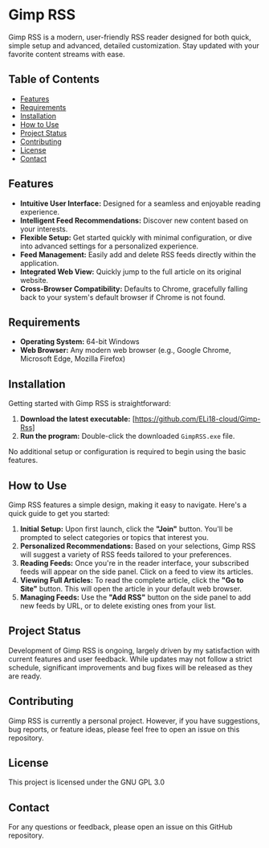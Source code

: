 # Gimp RSS

Gimp RSS is a modern, user-friendly RSS reader designed for both quick, simple setup and advanced, detailed customization. Stay updated with your favorite content streams with ease.

## Table of Contents
- [Features](#features)
- [Requirements](#requirements)
- [Installation](#installation)
- [How to Use](#how-to-use)
- [Project Status](#project-status)
- [Contributing](#contributing)
- [License](#license)
- [Contact](#contact)

## Features

* **Intuitive User Interface:** Designed for a seamless and enjoyable reading experience.
* **Intelligent Feed Recommendations:** Discover new content based on your interests.
* **Flexible Setup:** Get started quickly with minimal configuration, or dive into advanced settings for a personalized experience.
* **Feed Management:** Easily add and delete RSS feeds directly within the application.
* **Integrated Web View:** Quickly jump to the full article on its original website.
* **Cross-Browser Compatibility:** Defaults to Chrome, gracefully falling back to your system's default browser if Chrome is not found.

## Requirements

* **Operating System:** 64-bit Windows
* **Web Browser:** Any modern web browser (e.g., Google Chrome, Microsoft Edge, Mozilla Firefox)

## Installation

Getting started with Gimp RSS is straightforward:

1.  **Download the latest executable:** [https://github.com/ELi18-cloud/Gimp-Rss]
2.  **Run the program:** Double-click the downloaded `GimpRSS.exe` file.

No additional setup or configuration is required to begin using the basic features.

## How to Use

Gimp RSS features a simple design, making it easy to navigate. Here's a quick guide to get you started:

1.  **Initial Setup:** Upon first launch, click the **"Join"** button. You'll be prompted to select categories or topics that interest you.
2.  **Personalized Recommendations:** Based on your selections, Gimp RSS will suggest a variety of RSS feeds tailored to your preferences.
3.  **Reading Feeds:** Once you're in the reader interface, your subscribed feeds will appear on the side panel. Click on a feed to view its articles.
4.  **Viewing Full Articles:** To read the complete article, click the **"Go to Site"** button. This will open the article in your default web browser.
5.  **Managing Feeds:** Use the **"Add RSS"** button on the side panel to add new feeds by URL, or to delete existing ones from your list.


## Project Status

Development of Gimp RSS is ongoing, largely driven by my satisfaction with current features and user feedback. While updates may not follow a strict schedule, significant improvements and bug fixes will be released as they are ready.

## Contributing

Gimp RSS is currently a personal project. However, if you have suggestions, bug reports, or feature ideas, please feel free to open an issue on this repository.

## License

This project is licensed under the GNU GPL 3.0

## Contact

For any questions or feedback, please open an issue on this GitHub repository. 
